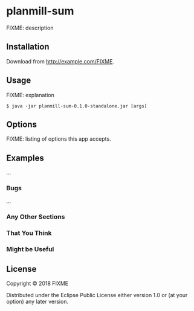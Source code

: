 # planmill-sum

FIXME: description

## Installation

Download from http://example.com/FIXME.

## Usage

FIXME: explanation

    $ java -jar planmill-sum-0.1.0-standalone.jar [args]

## Options

FIXME: listing of options this app accepts.

## Examples

...

### Bugs

...

### Any Other Sections
### That You Think
### Might be Useful

## License

Copyright © 2018 FIXME

Distributed under the Eclipse Public License either version 1.0 or (at
your option) any later version.
